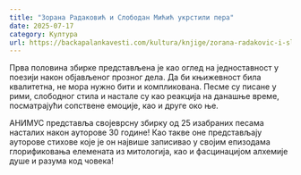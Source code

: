 ```yaml
---
title: "Зорана Радаковић и Слободан Мићић укрстили пера"
date: 2025-07-17
category: Култура
url: https://backapalankavesti.com/kultura/knjige/zorana-radakovic-i-slobodan-micic-ukrstili-pera/
---
```


Прва половина збирке представљена је као оглед на једноставност у поезији након објављеног прозног дела. Да би књижевност била квалитетна, не мора нужно бити и компликована. Песме су писане у рими, слободног стила и настале су као реакција на данашње време, посматрајући сопствене емоције, као и друге око ње.

АНИМУС представља својеврсну збирку од 25 изабраних песама насталих након ауторове 30 године! Као такве оне представљају ауторове стихове које је он највише записивао у својим епизодама глорификовања елемената из митологија, као и фасцинацијом алхемије душе и разума код човека!

